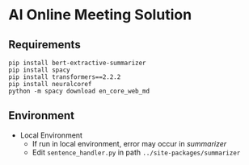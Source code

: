 # AI Online Meeting Solution

## Requirements
```
pip install bert-extractive-summarizer
pip install spacy
pip install transformers==2.2.2
pip install neuralcoref
python -m spacy download en_core_web_md
```
## Environment
- Local Environment
  - If run in local environment, error may occur in *summarizer*
  - Edit ```sentence_handler.py``` in path ```../site-packages/summarizer```
